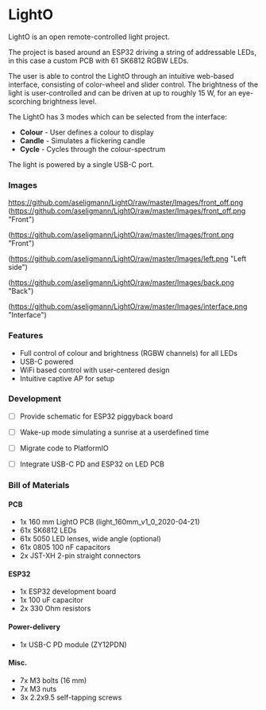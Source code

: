 # LightO

LightO is an open remote-controlled light project.

The project is based around an ESP32 driving a string of addressable LEDs, in this case a custom PCB with 61 SK6812 RGBW LEDs.

The user is able to control the LightO through an intuitive web-based interface, consisting of color-wheel and slider control.
The brightness of the light is user-controlled and can be driven at up to roughly 15 W, for an eye-scorching brightness level.

The LightO has 3 modes which can be selected from the interface:

* **Colour** - User defines a colour to display
* **Candle** - Simulates a flickering candle
* **Cycle** - Cycles through the colour-spectrum

The light is powered by a single USB-C port. 


### Images
 https://github.com/aseligmann/LightO/raw/master/Images/front_off.png
(https://github.com/aseligmann/LightO/raw/master/Images/front_off.png "Front")

(https://github.com/aseligmann/LightO/raw/master/Images/front.png "Front")

(https://github.com/aseligmann/LightO/raw/master/Images/left.png "Left side")

(https://github.com/aseligmann/LightO/raw/master/Images/back.png "Back")

(https://github.com/aseligmann/LightO/raw/master/Images/interface.png "Interface")


### Features
- Full control of colour and brightness (RGBW channels) for all LEDs
- USB-C powered
- WiFi based control with user-centered design
- Intuitive captive AP for setup


### Development
- [ ] Provide schematic for ESP32 piggyback board
- [ ] Wake-up mode simulating a sunrise at a userdefined time
- [ ] Migrate code to PlatformIO
- [ ] Integrate USB-C PD and ESP32 on LED PCB


### Bill of Materials

#### PCB
* 1x 160 mm LightO PCB (light_160mm_v1_0_2020-04-21)
* 61x SK6812 LEDs
* 61x 5050 LED lenses, wide angle (optional)
* 61x 0805 100 nF capacitors
* 2x JST-XH 2-pin straight connectors

#### ESP32
* 1x ESP32 development board
* 1x 100 uF capacitor
* 2x 330 Ohm resistors

#### Power-delivery
* 1x USB-C PD module (ZY12PDN)

#### Misc.
* 7x M3 bolts (16 mm)
* 7x M3 nuts
* 3x 2.2x9.5 self-tapping screws